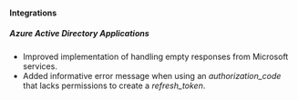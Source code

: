 
#### Integrations
##### Azure Active Directory Applications
- Improved implementation of handling empty responses from Microsoft services.
- Added informative error message when using an *authorization_code* that lacks permissions to create a *refresh_token*. 
